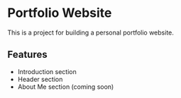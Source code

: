 # Portfolio Website
This is a project for building a personal portfolio website.
## Features
- Introduction section
- Header section
- About Me section (coming soon)